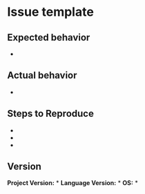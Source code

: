 # Issue template
## Expected behavior
*
## Actual behavior
*
## Steps to Reproduce
*
*
*
## Version
**Project Version:**
*
**Language Version:**
*
**OS:**
*